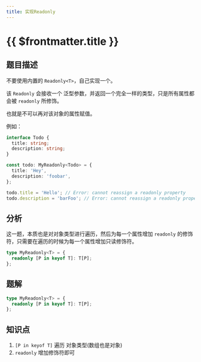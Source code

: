 ```yaml
---
title: 实现Readonly
---
```


# {{ $frontmatter.title }}

## 题目描述

不要使用内置的 `Readonly<T>`，自己实现一个。

该 `Readonly` 会接收一个 泛型参数，并返回一个完全一样的类型，只是所有属性都会被 `readonly` 所修饰。

也就是不可以再对该对象的属性赋值。

例如：

```ts
interface Todo {
  title: string;
  description: string;
}

const todo: MyReadonly<Todo> = {
  title: 'Hey',
  description: 'foobar',
};

todo.title = 'Hello'; // Error: cannot reassign a readonly property
todo.description = 'barFoo'; // Error: cannot reassign a readonly property
```

## 分析

这一题，本质也是对对象类型进行遍历，然后为每一个属性增加 `readonly` 的修饰符，只需要在遍历的时候为每一个属性增加只读修饰符。

```ts
type MyReadonly<T> = {
  readonly [P in keyof T]: T[P];
};
```

## 题解

```ts
type MyReadonly<T> = {
  readonly [P in keyof T]: T[P];
};
```

## 知识点

1. `[P in keyof T]` 遍历 对象类型(数组也是对象)
2. `readonly` 增加修饰符即可